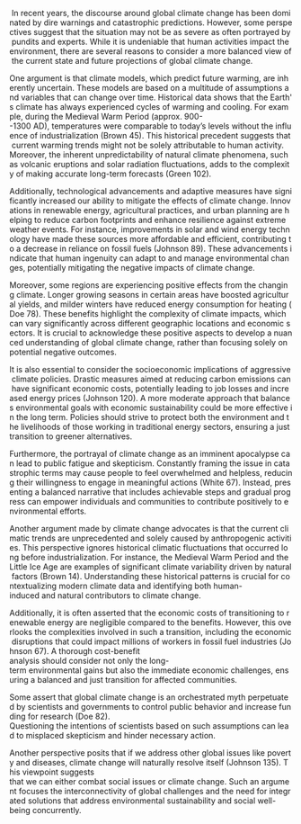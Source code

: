 
 In recent years, the discourse around global climate change has been dominated by dire warnings and catastrophic predictions. However, some perspectives suggest that the situation may not be as severe as often portrayed by pundits and experts. While it is undeniable that human activities impact the environment, there are several reasons to consider a more balanced view of the current state and future projections of global climate change.

One argument is that climate models, which predict future warming, are inherently uncertain. These models are based on a multitude of assumptions and variables that can change over time. Historical data shows that the Earth's climate has always experienced cycles of warming and cooling. For example, during the Medieval Warm Period (approx. 900--1300 AD), temperatures were comparable to today’s levels without the influence of industrialization (Brown 45). This historical precedent suggests that current warming trends might not be solely attributable to human activity. Moreover, the inherent unpredictability of natural climate phenomena, such as volcanic eruptions and solar radiation fluctuations, adds to the complexity of making accurate long-term forecasts (Green 102).

Additionally, technological advancements and adaptive measures have significantly increased our ability to mitigate the effects of climate change. Innovations in renewable energy, agricultural practices, and urban planning are helping to reduce carbon footprints and enhance resilience against extreme weather events. For instance, improvements in solar and wind energy technology have made these sources more affordable and efficient, contributing to a decrease in reliance on fossil fuels (Johnson 89). These advancements indicate that human ingenuity can adapt to and manage environmental changes, potentially mitigating the negative impacts of climate change.

Moreover, some regions are experiencing positive effects from the changing climate. Longer growing seasons in certain areas have boosted agricultural yields, and milder winters have reduced energy consumption for heating (Doe 78). These benefits highlight the complexity of climate impacts, which can vary significantly across different geographic locations and economic sectors. It is crucial to acknowledge these positive aspects to develop a nuanced understanding of global climate change, rather than focusing solely on potential negative outcomes.

It is also essential to consider the socioeconomic implications of aggressive climate policies. Drastic measures aimed at reducing carbon emissions can have significant economic costs, potentially leading to job losses and increased energy prices (Johnson 120). A more moderate approach that balances environmental goals with economic sustainability could be more effective in the long term. Policies should strive to protect both the environment and the livelihoods of those working in traditional energy sectors, ensuring a just transition to greener alternatives.

Furthermore, the portrayal of climate change as an imminent apocalypse can lead to public fatigue and skepticism. Constantly framing the issue in catastrophic terms may cause people to feel overwhelmed and helpless, reducing their willingness to engage in meaningful actions (White 67). Instead, presenting a balanced narrative that includes achievable steps and gradual progress can empower individuals and communities to contribute positively to environmental efforts.

Another argument made by climate change advocates is that the current climatic trends are unprecedented and solely caused by anthropogenic activities. This perspective ignores historical climatic fluctuations that occurred long before industrialization. For instance, the Medieval Warm Period and the Little Ice Age are examples of significant climate variability driven by natural factors (Brown 14). Understanding these historical patterns is crucial for contextualizing modern climate data and identifying both human-induced and natural contributors to climate change.

Additionally, it is often asserted that the economic costs of transitioning to renewable energy are negligible compared to the benefits. However, this overlooks the complexities involved in such a transition, including the economic disruptions that could impact millions of workers in fossil fuel industries (Johnson 67). A thorough cost-benefit analysis should consider not only the long-term environmental gains but also the immediate economic challenges, ensuring a balanced and just transition for affected communities.

Some assert that global climate change is an orchestrated myth perpetuated by scientists and governments to control public behavior and increase funding for research (Doe 82). Questioning the intentions of scientists based on such assumptions can lead to misplaced skepticism and hinder necessary action.

Another perspective posits that if we address other global issues like poverty and diseases, climate change will naturally resolve itself (Johnson 135). This viewpoint suggests that we can either combat social issues or climate change. Such an argument focuses the interconnectivity of global challenges and the need for integrated solutions that address environmental sustainability and social well-being concurrently.